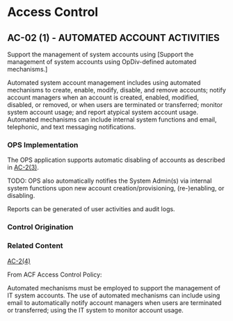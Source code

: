 # Access Control
## AC-02 (1) - AUTOMATED ACCOUNT ACTIVITIES

Support the management of system accounts using [Support the management of system accounts using OpDiv-defined automated mechanisms.]

Automated system account management includes using automated mechanisms to create, enable, modify, disable, and remove accounts; notify account managers when an account is created, enabled, modified, disabled, or removed, or when users are terminated or transferred; monitor system account usage; and report atypical system account usage. Automated mechanisms can include internal system functions and email, telephonic, and text messaging notifications.

### OPS Implementation

The OPS application supports automatic disabling of accounts as described in [AC-2(3)](./ac-02-03.md).

TODO: OPS also automatically notifies the System Admin(s) via internal system functions upon new account creation/provisioning, (re-)enabling, or disabling.

Reports can be generated of user activities and audit logs.

### Control Origination

### Related Content

[AC-2(4)](./ac-02-04.md)

From ACF Access Control Policy:

Automated mechanisms must be employed to support the management of IT system accounts. The use of automated mechanisms can include using email to automatically notify account managers when users are terminated or transferred; using the IT system to monitor account usage.
